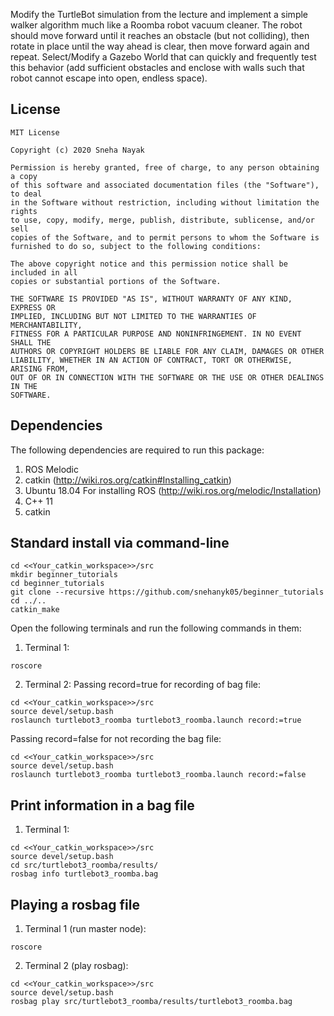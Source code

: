 Modify the TurtleBot simulation from the lecture and implement a simple walker algorithm much like a Roomba robot vacuum cleaner. The robot should move forward until it reaches an obstacle (but not colliding), then rotate in place until the way ahead is clear, then move forward again and repeat. Select/Modify a Gazebo World that can quickly and frequently test this behavior (add sufficient obstacles and enclose with walls such that robot cannot escape into open, endless space).

## License
```
MIT License

Copyright (c) 2020 Sneha Nayak

Permission is hereby granted, free of charge, to any person obtaining a copy
of this software and associated documentation files (the "Software"), to deal
in the Software without restriction, including without limitation the rights
to use, copy, modify, merge, publish, distribute, sublicense, and/or sell
copies of the Software, and to permit persons to whom the Software is
furnished to do so, subject to the following conditions:

The above copyright notice and this permission notice shall be included in all
copies or substantial portions of the Software.

THE SOFTWARE IS PROVIDED "AS IS", WITHOUT WARRANTY OF ANY KIND, EXPRESS OR
IMPLIED, INCLUDING BUT NOT LIMITED TO THE WARRANTIES OF MERCHANTABILITY,
FITNESS FOR A PARTICULAR PURPOSE AND NONINFRINGEMENT. IN NO EVENT SHALL THE
AUTHORS OR COPYRIGHT HOLDERS BE LIABLE FOR ANY CLAIM, DAMAGES OR OTHER
LIABILITY, WHETHER IN AN ACTION OF CONTRACT, TORT OR OTHERWISE, ARISING FROM,
OUT OF OR IN CONNECTION WITH THE SOFTWARE OR THE USE OR OTHER DEALINGS IN THE
SOFTWARE.
```
## Dependencies

The following dependencies are required to run this package:

1. ROS Melodic
2. catkin (http://wiki.ros.org/catkin#Installing_catkin)
3. Ubuntu 18.04 For installing ROS (http://wiki.ros.org/melodic/Installation)
4. C++ 11
5. catkin

## Standard install via command-line
```
cd <<Your_catkin_workspace>>/src
mkdir beginner_tutorials
cd beginner_tutorials
git clone --recursive https://github.com/snehanyk05/beginner_tutorials
cd ../..
catkin_make

```

Open the following terminals and run the following commands in them:

1. Terminal 1:
```
roscore
```

2. Terminal 2:
Passing record=true for recording of bag file:
```
cd <<Your_catkin_workspace>>/src
source devel/setup.bash
roslaunch turtlebot3_roomba turtlebot3_roomba.launch record:=true
```

Passing record=false for not recording the bag file:
```
cd <<Your_catkin_workspace>>/src
source devel/setup.bash
roslaunch turtlebot3_roomba turtlebot3_roomba.launch record:=false
```


## Print information in a bag file
1. Terminal 1:
```
cd <<Your_catkin_workspace>>/src
source devel/setup.bash
cd src/turtlebot3_roomba/results/
rosbag info turtlebot3_roomba.bag
```

## Playing a rosbag file
1. Terminal 1 (run master node):
```
roscore
```

2. Terminal 2 (play rosbag):
```
cd <<Your_catkin_workspace>>/src
source devel/setup.bash
rosbag play src/turtlebot3_roomba/results/turtlebot3_roomba.bag
```